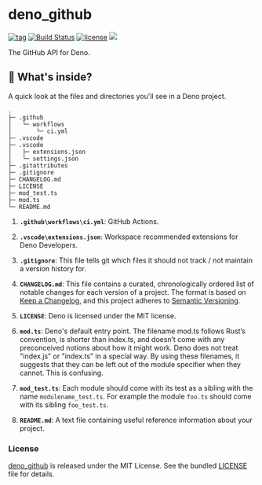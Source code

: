 # deno_github

[![tag](https://img.shields.io/github/release/justjavac/deno_github)](https://github.com/justjavac/deno_github/releases)
[![Build Status](https://github.com/justjavac/deno_github/workflows/ci/badge.svg?branch=master)](https://github.com/justjavac/deno_github/actions)
[![license](https://img.shields.io/github/license/justjavac/deno_github)](https://github.com/justjavac/deno_github/blob/master/LICENSE)
[![](https://img.shields.io/badge/deno-v1.2-green.svg)](https://github.com/denoland/deno)

The GitHub API for Deno.

## 🧐 What's inside?

A quick look at the files and directories you'll see in a Deno project.

    .
    ├─ .github
    │   └─ workflows
    │       └─ ci.yml
    ├─ .vscode
    ├─ .vscode
    │   ├─ extensions.json
    │   └─ settings.json
    ├─ .gitattributes
    ├─ .gitignore
    ├─ CHANGELOG.md
    ├─ LICENSE
    ├─ mod_test.ts
    ├─ mod.ts
    └─ README.md

1.  **`.github\workflows\ci.yml`**: GitHub Actions.

1.  **`.vscode\extensions.json`**: Workspace recommended extensions for Deno Developers.

1.  **`.gitignore`**: This file tells git which files it should not track / not maintain a version history for.

1.  **`CHANGELOG.md`**: This file contains a curated, chronologically ordered list of notable changes for each version of a project. The format is based on [Keep a Changelog](https://keepachangelog.com/en/1.0.0/),
    and this project adheres to [Semantic Versioning](https://semver.org/spec/v2.0.0.html).

1.  **`LICENSE`**: Deno is licensed under the MIT license.

1.  **`mod.ts`**: Deno's default entry point. The filename mod.ts follows Rust’s convention, is shorter than index.ts, and doesn’t come with any preconceived notions about how it might work. Deno does not treat "index.js" or "index.ts" in a special way. By using these filenames, it suggests that they can be left out of the module specifier when they cannot. This is confusing.

1.  **`mod_test.ts`**: Each module should come with its test as a sibling with the name `modulename_test.ts`. For example the module `foo.ts` should come with its sibling `foo_test.ts`.

1.  **`README.md`**: A text file containing useful reference information about your project.

### License

[deno_github](https://github.com/justjavac/deno_github) is released under the MIT License. See the bundled [LICENSE](./LICENSE) file for details.
